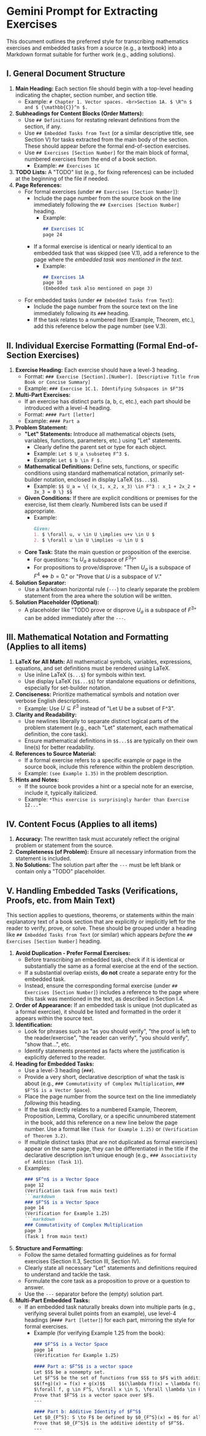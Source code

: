 # Gemini Prompt for Extracting Exercises

This document outlines the preferred style for transcribing mathematics exercises and embedded tasks from a source (e.g., a textbook) into a Markdown format suitable for further work (e.g., adding solutions).

## I. General Document Structure

1.  **Main Heading:** Each section file should begin with a top-level heading indicating the chapter, section number, and section title.
	* Example: `# Chapter 1. Vector spaces. <br>Section 1A. $ \R^n $ and $ {\mathbb{C}}^n $.`
2.  **Subheadings for Content Blocks (Order Matters):**
	* Use `## Definitions` for restating relevant definitions from the section, if any.
	* Use `## Embedded Tasks from Text` (or a similar descriptive title, see Section V) for tasks extracted from the main body of the section. These should appear before the formal end-of-section exercises.
	* Use `## Exercises [Section Number]` for the main block of formal, numbered exercises from the end of a book section.
		* Example: `## Exercises 1C`
3.  **TODO Lists:** A "TODO" list (e.g., for fixing references) can be included at the beginning of the file if needed.
4.  **Page References:**
	* For formal exercises (under `## Exercises [Section Number]`):
		* Include the page number from the source book on the line immediately following the `## Exercises [Section Number]` heading.
			* Example:
				```markdown
				## Exercises 1C
				page 24
				```
		* If a formal exercise is identical or nearly identical to an embedded task that was skipped (see V.1), add a reference to the page where the *embedded task was mentioned in the text*.
			* Example:
				```markdown
				## Exercises 1A
				page 10
				(Embedded task also mentioned on page 3)
				```
	* For embedded tasks (under `## Embedded Tasks from Text`):
		* Include the page number from the source text on the line immediately following its `###` heading.
		* If the task relates to a numbered item (Example, Theorem, etc.), add this reference below the page number (see V.3).

## II. Individual Exercise Formatting (Formal End-of-Section Exercises)

1.  **Exercise Heading:** Each exercise should have a level-3 heading.
	* Format: `### Exercise [Section].[Number]. [Descriptive Title from Book or Concise Summary]`
	* Example: `### Exercise 1C.1. Identifying Subspaces in $F^3$`
2.  **Multi-Part Exercises:**
	* If an exercise has distinct parts (a, b, c, etc.), each part should be introduced with a level-4 heading.
	* Format: `#### Part [letter]`
	* Example: `#### Part a`
3.  **Problem Statement:**
	* **"Let" Statements:** Introduce all mathematical objects (sets, variables, functions, parameters, etc.) using "Let" statements.
		* Clearly define the parent set or type for each object.
		* Example: `Let $ U_a \subseteq F^3 $.`
		* Example: `Let $ b \in F $.`
	* **Mathematical Definitions:** Define sets, functions, or specific conditions using standard mathematical notation, primarily set-builder notation, enclosed in display LaTeX (`$$...$$`).
		* Example: `$$ U_a = \{ (x_1, x_2, x_3) \in F^3 : x_1 + 2x_2 + 3x_3 = 0 \} $$`
	* **Given Conditions:** If there are explicit conditions or premises for the exercise, list them clearly. Numbered lists can be used if appropriate.
		* Example:
			```markdown
			Given:
			1. $ \forall u, v \in U \implies u+v \in U $
			2. $ \forall u \in U \implies -u \in U $
			```
	* **Core Task:** State the main question or proposition of the exercise.
		* For questions: "Is $U_a$ a subspace of $F^3$?"
		* For propositions to prove/disprove: "Then $U_a$ is a subspace of $F^4 \iff b=0$." or "Prove that $U$ is a subspace of $V$."
4.  **Solution Separator:**
	* Use a Markdown horizontal rule (`---`) to clearly separate the problem statement from the area where the solution will be written.
5.  **Solution Placeholder (Optional):**
	* A placeholder like "TODO prove or disprove $U_a$ is a subspace of $F^3$" can be added immediately after the `---`.

## III. Mathematical Notation and Formatting (Applies to all items)

1.  **LaTeX for All Math:** All mathematical symbols, variables, expressions, equations, and set definitions must be rendered using LaTeX.
	* Use inline LaTeX (`$...$`) for symbols within text.
	* Use display LaTeX (`$$...$$`) for standalone equations or definitions, especially for set-builder notation.
2.  **Conciseness:** Prioritize mathematical symbols and notation over verbose English descriptions.
	* Example: Use $U \subseteq F^3$ instead of "Let U be a subset of F^3".
3.  **Clarity and Readability:**
	* Use newlines liberally to separate distinct logical parts of the problem statement (e.g., each "Let" statement, each mathematical definition, the core task).
	* Ensure mathematical definitions in `$$...$$` are typically on their own line(s) for better readability.
4.  **References to Source Material:**
	* If a formal exercise refers to a specific example or page in the source book, include this reference within the problem description.
	* Example: `(see Example 1.35)` in the problem description.
5.  **Hints and Notes:**
	* If the source book provides a hint or a special note for an exercise, include it, typically italicized.
	* Example: `*This exercise is surprisingly harder than Exercise 12...*`

## IV. Content Focus (Applies to all items)

1.  **Accuracy:** The rewritten task must accurately reflect the original problem or statement from the source.
2.  **Completeness (of Problem):** Ensure all necessary information from the statement is included.
3.  **No Solutions:** The solution part after the `---` must be left blank or contain only a "TODO" placeholder.

## V. Handling Embedded Tasks (Verifications, Proofs, etc. from Main Text)

This section applies to questions, theorems, or statements within the main explanatory text of a book section that are explicitly or implicitly left for the reader to verify, prove, or solve. These should be grouped under a heading like `## Embedded Tasks from Text` (or similar) which appears *before* the `## Exercises [Section Number]` heading.

1.  **Avoid Duplication - Prefer Formal Exercises:**
	* Before transcribing an embedded task, check if it is identical or substantially the same as a formal exercise at the end of the section.
	* If a substantial overlap exists, **do not** create a separate entry for the embedded task.
	* Instead, ensure the corresponding formal exercise (under `## Exercises [Section Number]`) includes a reference to the page where this task was mentioned in the text, as described in Section I.4.
2.  **Order of Appearance:** If an embedded task is unique (not duplicated as a formal exercise), it should be listed and formatted in the order it appears within the source text.
3.  **Identification:**
	* Look for phrases such as "as you should verify", "the proof is left to the reader/exercise", "the reader can verify", "you should verify", "show that...", etc.
	* Identify statements presented as facts where the justification is explicitly deferred to the reader.
4.  **Heading for Embedded Tasks:**
	* Use a level-3 heading (`###`).
	* Provide a very short, declarative description of what the task is about (e.g., `### Commutativity of Complex Multiplication`, `### $F^S$ is a Vector Space`).
	* Place the page number from the source text on the line immediately *following* this heading.
	* If the task directly relates to a numbered Example, Theorem, Proposition, Lemma, Corollary, or a specific unnumbered statement in the book, add this reference on a new line below the page number. Use a format like `(Task for Example 1.25)` or `(Verification of Theorem 3.2)`.
	* If multiple distinct tasks (that are not duplicated as formal exercises) appear on the same page, they can be differentiated in the title if the declarative description isn't unique enough (e.g., `### Associativity of Addition (Task 1)`).
	* Examples:
		```markdown
		### $F^n$ is a Vector Space
		page 12
		(Verification task from main text)
		```markdown
		### $F^S$ is a Vector Space
		page 14
		(Verification for Example 1.25)
		```markdown
		### Commutativity of Complex Multiplication
		page 3
		(Task 1 from main text)
		```
5.  **Structure and Formatting:**
	* Follow the same detailed formatting guidelines as for formal exercises (Section II.3, Section III, Section IV).
	* Clearly state all necessary "Let" statements and definitions required to understand and tackle the task.
	* Formulate the core task as a proposition to prove or a question to answer.
	* Use the `---` separator before the (empty) solution part.
6.  **Multi-Part Embedded Tasks:**
	* If an embedded task naturally breaks down into multiple parts (e.g., verifying several bullet points from an example), use level-4 headings (`#### Part [letter]`) for each part, mirroring the style for formal exercises.
		* Example (for verifying Example 1.25 from the book):
			```markdown
			### $F^S$ is a Vector Space
			page 14
			(Verification for Example 1.25)

			#### Part a: $F^S$ is a vector space
			Let $S$ be a nonempty set.
			Let $F^S$ be the set of functions from $S$ to $F$ with addition and scalar multiplication defined as:
			$$(f+g)(x) = f(x) + g(x)$$     $$(\lambda f)(x) = \lambda f(x)$$
			$\forall f, g \in F^S, \forall x \in S, \forall \lambda \in F$.
			Prove that $F^S$ is a vector space over $F$.
			---

			#### Part b: Additive Identity of $F^S$
			Let $0_{F^S}: S \to F$ be defined by $0_{F^S}(x) = 0$ for all $x \in S$.
			Prove that $0_{F^S}$ is the additive identity of $F^S$.
			---
			```
